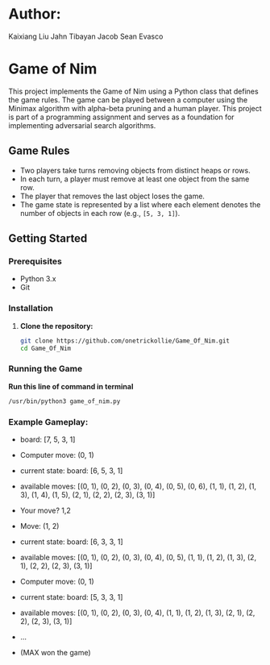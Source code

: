 # Author: 
Kaixiang Liu
Jahn Tibayan
Jacob Sean Evasco


# Game of Nim

This project implements the Game of Nim using a Python class that defines the game rules. The game can be played between a computer using the Minimax algorithm with alpha-beta pruning and a human player. This project is part of a programming assignment and serves as a foundation for implementing adversarial search algorithms.

## Game Rules

- Two players take turns removing objects from distinct heaps or rows.
- In each turn, a player must remove at least one object from the same row.
- The player that removes the last object loses the game.
- The game state is represented by a list where each element denotes the number of objects in each row (e.g., `[5, 3, 1]`).

## Getting Started

### Prerequisites

- Python 3.x
- Git

### Installation

1. **Clone the repository:**
   ```sh
   git clone https://github.com/onetrickollie/Game_Of_Nim.git
   cd Game_Of_Nim

### Running the Game

**Run this line of command in terminal**
```sh
/usr/bin/python3 game_of_nim.py
```

### Example Gameplay: 
- board:  [7, 5, 3, 1]
- Computer move: (0, 1)
- current state: board: [6, 5, 3, 1]
- available moves: [(0, 1), (0, 2), (0, 3), (0, 4), (0, 5), (0, 6), (1, 1), (1, 2), (1, 3), (1, 4), (1, 5), (2, 1), (2, 2), (2, 3), (3, 1)]

- Your move? 1,2
- Move: (1, 2)
- current state: board: [6, 3, 3, 1]
- available moves: [(0, 1), (0, 2), (0, 3), (0, 4), (0, 5), (1, 1), (1, 2), (1, 3), (2, 1), (2, 2), (2, 3), (3, 1)]
- Computer move: (0, 1)
- current state: board: [5, 3, 3, 1]
- available moves: [(0, 1), (0, 2), (0, 3), (0, 4), (1, 1), (1, 2), (1, 3), (2, 1), (2, 2), (2, 3), (3, 1)]

- ...

- (MAX won the game)
